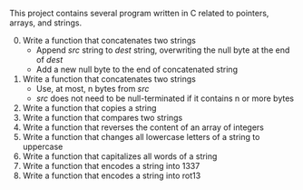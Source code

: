 This project contains several program written in C related to pointers, arrays, and strings.

0. Write a function that concatenates two strings
   * Append *src* string to *dest* string, overwriting the null byte at the end of *dest*
   * Add a new null byte to the end of concatenated string
1. Write a function that concatenates two strings
   * Use, at most, n bytes from *src*
   * *src* does not need to be null-terminated if it contains n or more bytes
2. Write a function that copies a string
3. Write a function that compares two strings
4. Write a function that reverses the content of an array of integers
5. Write a function that changes all lowercase letters of a string to uppercase
6. Write a function that capitalizes all words of a string
7. Write a function that encodes a string into 1337
8. Write a function that encodes a string into rot13